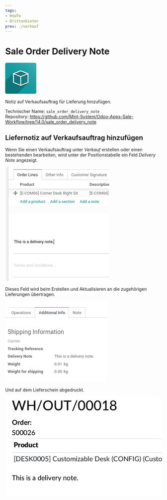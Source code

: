 ```yaml
---
tags:
- HowTo
- Drittanbieter
prev: ./verkauf
---
```

# Sale Order Delivery Note
![icon_oms_box](assets/icon_oms_box.png)

Notiz auf Verkaufsauftrag für Lieferung hinzufügen.

Technischer Name: `sale_order_delivery_note`\
Repository: <https://github.com/Mint-System/Odoo-Apps-Sale-Workflow/tree/14.0/sale_order_delivery_note>

## Liefernotiz auf Verkaufsauftrag hinzufügen

Wenn Sie einen Verkaufsauftrag unter *Verkauf* erstellen oder einen bestehenden bearbeiten, wird unter der Positionstabelle ein Feld *Delivery Note* angezeigt.

![](assets/Sale%20Order%20Delivery%20Note%20note.png)

Dieses Feld wird beim Erstellen und Aktualisieren an die zugehörigen Lieferungen übertragen.

![](assets/Sale%20Order%20Delivery%20Note%20stock.png)

Und auf dem Lieferschein abgedruckt.

![](assets/Sale%20Order%20Delivery%20Note%20slip.png)